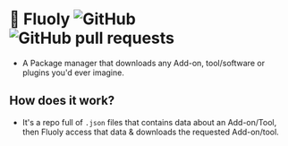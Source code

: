 # 🌿 Fluoly ![GitHub](https://img.shields.io/github/license/retr0cube/fluoly?label=License&color=blue&style=flat-square)![GitHub pull requests](https://img.shields.io/github/issues-pr/retr0cube/fluoly?label=Pull%20Requests&style=flat-square)
- A Package manager that downloads any Add-on, tool/software or plugins you'd ever imagine.
## How does it work?
- It's a repo full of `.json` files that contains data about an Add-on/Tool, then Fluoly access that data & downloads the requested Add-on/tool.



